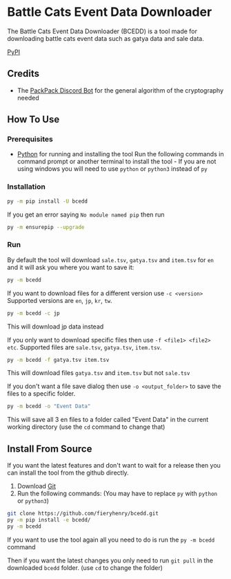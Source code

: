 # Battle Cats Event Data Downloader

The Battle Cats Event Data Downloader (BCEDD) is a tool made for downloading battle cats event data such as gatya data and sale data.

[PyPI](https://pypi.org/project/bcedd)

## Credits

- The [PackPack Discord Bot](https://github.com/battlecatsultimate/PackPack) for the general algorithm of the cryptography needed

## How To Use

### Prerequisites

- [Python](https://www.python.org/downloads/) for running and installing the tool
Run the following commands in command prompt or another terminal to install the tool - If you are not using windows you will need to use `python` or `python3` instead of `py`

### Installation

```bash
py -m pip install -U bcedd
```

If you get an error saying `No module named pip` then run

```bash
py -m ensurepip --upgrade
```

### Run

By default the tool will download `sale.tsv`, `gatya.tsv` and `item.tsv` for `en` and it will ask you where you want to save it:

```bash
py -m bcedd
```

If you want to download files for a different version use `-c <version>` Supported versions are `en`, `jp`, `kr`, `tw`.

```bash
py -m bcedd -c jp
```

This will download jp data instead

If you only want to download specific files then use `-f <file1> <file2> etc`. Supported files are `sale.tsv`, `gatya.tsv`, `item.tsv`.

```bash
py -m bcedd -f gatya.tsv item.tsv
```

This will download files `gatya.tsv` and `item.tsv` but not `sale.tsv`

If you don't want a file save dialog then use `-o <output_folder>` to save the files to a specific folder.

```bash
py -m bcedd -o "Event Data"
```

This will save all 3 en files to a folder called "Event Data" in the current working directory (use the `cd` command to change that)

## Install From Source

If you want the latest features and don't want to wait for a release then you can install the tool from the github directly.

1. Download [Git](https://git-scm.com/downloads)
2. Run the following commands: (You may have to replace `py` with `python` or `python3`)

```bash
git clone https://github.com/fieryhenry/bcedd.git
py -m pip install -e bcedd/
py -m bcedd
```

If you want to use the tool again all you need to do is run the `py -m bcedd` command

Then if you want the latest changes you only need to run `git pull` in the downloaded `bcedd` folder. (use `cd` to change the folder)
